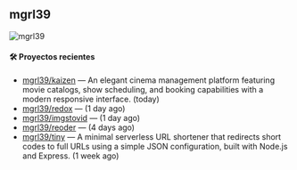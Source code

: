 ## mgrl39 
<p align="left"> <img src="https://komarev.com/ghpvc/?username=mgrbl&label=Profile%20views&color=0e75b6&style=flat" alt="mgrl39" /> </p>












#### 🛠 Proyectos recientes

- [mgrl39/kaizen](https://github.com/mgrl39/kaizen) — An elegant cinema management platform featuring movie catalogs, show scheduling, and booking capabilities with a modern responsive interface. (today)
- [mgrl39/redox](https://github.com/mgrl39/redox) —  (1 day ago)
- [mgrl39/imgstovid](https://github.com/mgrl39/imgstovid) —  (1 day ago)
- [mgrl39/reoder](https://github.com/mgrl39/reoder) —  (4 days ago)
- [mgrl39/tiny](https://github.com/mgrl39/tiny) —  A minimal serverless URL shortener that redirects short codes to full URLs using a simple JSON configuration, built with Node.js and Express. (1 week ago)





